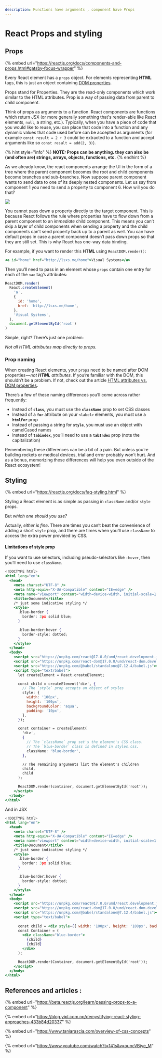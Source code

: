 ```yaml
---
description: Functions have arguments , component have Props
---
```


# React Props and styling

## Props

{% embed url="https://reactjs.org/docs/components-and-props.html#gatsby-focus-wrapper" %}

Every React element has a `props` object. For elements representing **HTML** tags, this is just an object containing [DOM properties](https://developer.mozilla.org/en-US/docs/Web/API/Element#Properties).

Props stand for Properties. They are the read-only components which work similar to the HTML attributes. Prop is a way of passing data from parent to child component.

Think of props as arguments to a function. React components are functions which return JSX (or more generally something that's render-able like React elements, `null`, a string, etc.). Typically, when you have a piece of code that you would like to reuse, you can place that code into a function and any dynamic values that code used before can be accepted as arguments (for example `const result = 2 + 3` could be extracted to a function and accept arguments like so `const result = add(2, 3)`).

{% hint style="info" %}
**NOTE: Props can be anything.  they can also be (and often are) strings, arrays, objects, functions, etc.**
{% endhint %}

As we already know, the react components arrange the UI in the form of a tree where the parent component becomes the root and child components become branches and sub-branches. Now suppose parent component wants to send data to one of its deeply nested components. Let us say from component 1 you need to send a property to component 6. How will you do that?

![](../.gitbook/assets/propq.gif)

You cannot pass down a property directly to the target component. This is because React follows the rule where properties have to flow down from a parent component to an _immediate_ child component. This means you can’t skip a layer of child components when sending a property and the child components can’t send property back up to a parent as well. You can have default props in case a parent component doesn’t pass down props so that they are still set. This is why React has one-way data binding.

For example, if you want to render this **HTML** using `ReactDOM.render()`:

```jsx
<a id="home" href="http://lsxs.me/home">Visual Systems</a>
```

Then you’ll need to pass in an element whose `props` contain one entry for each of the `<a>` tag’s attributes:

```jsx
ReactDOM.render(
  React.createElement(
    'a',
    {
      id: 'home',
      href: 'http://lsxs.me/home',
    },
    'Visual Systems',
  ),
  document.getElementById('root')
)

```

Simple, right? There’s just one problem:

_Not all HTML attributes map directly to props._

### Prop naming <a href="#prop-naming" id="prop-naming"></a>

When creating React elements, your `props` need to be named after DOM properties — _not **HTML** attributes_. If you’re familiar with the DOM, this shouldn’t be a problem. If not, check out the article [HTML attributes vs. DOM properties](https://frontarm.com/articles/html-vs-dom-attributes/).

There’s a few of these naming differences you’ll come across rather frequently:

* Instead of **`class`**, you must use the **`className`** prop to set CSS classes
* Instead of a **`for`** attribute on your `<label>` elements, you must use a **`htmlFor`** prop
* Instead of passing a string for **`style`**, you must use an object with camelCased names
* Instead of **`tabindex`**, you’ll need to use a **`tabIndex`** prop (note the capitalization)

Remembering these differences can be a bit of a pain. But unless you’re building rockets or medical devices, trial and error probably won’t hurt. And as a bonus, memorizing these differences will help you even outside of the React ecosystem!

## Styling <a href="#styling" id="styling"></a>

{% embed url="https://reactjs.org/docs/faq-styling.html" %}

Styling a React element is as simple as passing in `className` and/or `style` props.

But _which one should you use?_

Actually, _either is fine_. There are times you can’t beat the convenience of adding a short `style` prop, and there are times when you’ll use `className` to access the extra power provided by CSS.

#### **Limitations of style prop**

If you want to use selectors, including pseudo-selectors like `:hover`, then you’ll need to use `className`.

```jsx
<!DOCTYPE html>
<html lang="en">
  <head>
    <meta charset="UTF-8" />
    <meta http-equiv="X-UA-Compatible" content="IE=edge" />
    <meta name="viewport" content="width=device-width, initial-scale=1.0" />
    <title>Document</title>
    /* just some indicative styling */
    <style>
      .blue-border {
        border: 3px solid blue;
      }

      .blue-border:hover {
        border-style: dotted;
      }
    </style>
  </head>
  <body>
    <script src="https://unpkg.com/react@17.0.0/umd/react.development.js"></script>
    <script src="https://unpkg.com/react-dom@17.0.0/umd/react-dom.development.js"></script>
    <script src="https://unpkg.com/@babel/standalone@7.12.4/babel.js"></script>
    <script type="text/babel">
      let createElement = React.createElement;

      const child = createElement('div', {
        // The `style` prop accepts an object of styles
        style: {
          width: '100px',
          height: '100px',
          backgroundColor: 'aqua',
          padding: '10px',
        },
      });

      const container = createElement(
        'div',
        {
          // The `className` prop set's the element's CSS class.
          // The `blue-border` class is defined in styles.css.
          className: 'blue-border',
        },

        // The remaining arguments list the element's children
        child,
        child
      );

      ReactDOM.render(container, document.getElementById('root'));
    </script>
  </body>
</html>
```

And in JSX&#x20;

```jsx
<!DOCTYPE html>
<html lang="en">
  <head>
    <meta charset="UTF-8" />
    <meta http-equiv="X-UA-Compatible" content="IE=edge" />
    <meta name="viewport" content="width=device-width, initial-scale=1.0" />
    <title>Document</title>
    /* just some indicative styling */
    <style>
      .blue-border {
        border: 3px solid blue;
      }

      .blue-border:hover {
        border-style: dotted;
      }
    </style>
  </head>
  <body>
    <script src="https://unpkg.com/react@17.0.0/umd/react.development.js"></script>
    <script src="https://unpkg.com/react-dom@17.0.0/umd/react-dom.development.js"></script>
    <script src="https://unpkg.com/@babel/standalone@7.12.4/babel.js"></script>
    <script type="text/babel">
    
      const child = <div style={{ width: '100px', height: '100px', backgroundColor: 'aqua', padding: '10px' }}></div>;
      const Container = (
        <div className="blue-border">
          {child}
          {child}
        </div>
      );

      ReactDOM.render(Container, document.getElementById('root'));
    </script>
  </body>
</html>
```

## References and articles :&#x20;

{% embed url="https://beta.reactjs.org/learn/passing-props-to-a-component" %}

{% embed url="https://blog.yipl.com.np/demystifying-react-styling-approaches-433b84d20337" %}

{% embed url="https://www.taniarascia.com/overview-of-css-concepts" %}

{% embed url="https://www.youtube.com/watch?t=141s&v=ouncVBiye_M" %}
